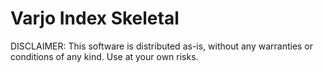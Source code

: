 # Varjo Index Skeletal

DISCLAIMER: This software is distributed as-is, without any warranties or conditions of any kind. Use at your own risks.
